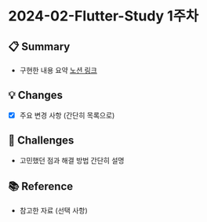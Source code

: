 # 2024-02-Flutter-Study 1주차

## 📋 Summary

- 구현한 내용 요약
  [노션 링크](https://descriptive-tune-e56.notion.site/Dart-10fa731a13848035be79cb8875a5c929?pvs=4)

## 💡 Changes

- [x] 주요 변경 사항 (간단히 목록으로)

## 🤔 Challenges

- 고민했던 점과 해결 방법 간단히 설명

## 📚 Reference

- 참고한 자료 (선택 사항)
